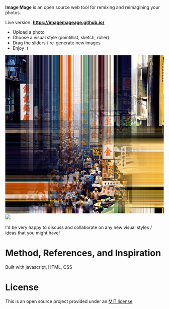 <b>Image Mage</b> is an open source web tool for remixing and reimagining your photos.

Live version: <b>https://imagemageage.github.io/</b>

* Upload a photo
* Choose a visual style (pointillist, sketch, roller)
* Drag the sliders / re-generate new images 
* Enjoy :)

<img src="images/siteOGImage2.png"/><br />
<img src="images/headerAnimationCompress.gif"/><br />

I'd be very happy to discuss and collaborate on any new visual styles / ideas that you might have!

Method, References, and Inspiration
=======

Built with javascript, HTML, CSS

License
=======
This is an open source project provided under an <a href="https://opensource.org/license/MIT">MIT license</a>